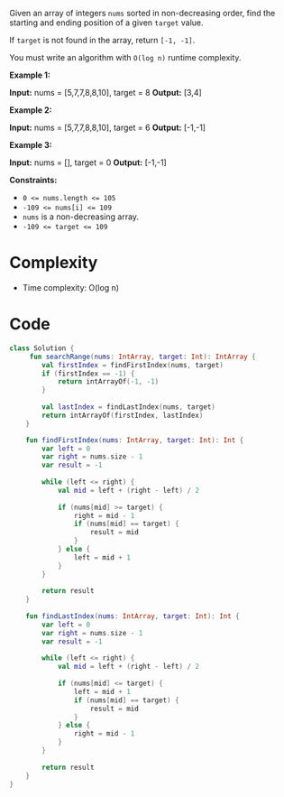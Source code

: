 Given an array of integers `nums` sorted in non-decreasing order, find the starting and ending position of a given `target` value.

If `target` is not found in the array, return `[-1, -1]`.

You must write an algorithm with `O(log n)` runtime complexity.

**Example 1:**

**Input:** nums = [5,7,7,8,8,10], target = 8
**Output:** [3,4]

**Example 2:**

**Input:** nums = [5,7,7,8,8,10], target = 6
**Output:** [-1,-1]

**Example 3:**

**Input:** nums = [], target = 0
**Output:** [-1,-1]

**Constraints:**

-   `0 <= nums.length <= 105`
-   `-109 <= nums[i] <= 109`
-   `nums` is a non-decreasing array.
-   `-109 <= target <= 109`

# Complexity
- Time complexity: O(log n)


# Code
```Kotlin
class Solution {
     fun searchRange(nums: IntArray, target: Int): IntArray {
        val firstIndex = findFirstIndex(nums, target)
        if (firstIndex == -1) {
            return intArrayOf(-1, -1)
        }
        
        val lastIndex = findLastIndex(nums, target)
        return intArrayOf(firstIndex, lastIndex)
    }

    fun findFirstIndex(nums: IntArray, target: Int): Int {
        var left = 0
        var right = nums.size - 1
        var result = -1
        
        while (left <= right) {
            val mid = left + (right - left) / 2
            
            if (nums[mid] >= target) {
                right = mid - 1
                if (nums[mid] == target) {
                    result = mid
                }
            } else {
                left = mid + 1
            }
        }
        
        return result
    }
    
    fun findLastIndex(nums: IntArray, target: Int): Int {
        var left = 0
        var right = nums.size - 1
        var result = -1
        
        while (left <= right) {
            val mid = left + (right - left) / 2
            
            if (nums[mid] <= target) {
                left = mid + 1
                if (nums[mid] == target) {
                    result = mid
                }
            } else {
                right = mid - 1
            }
        }
        
        return result
    }
}
```
